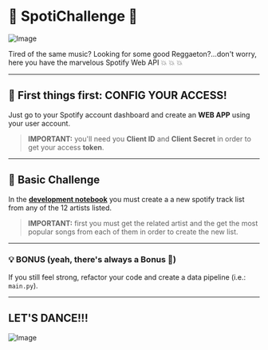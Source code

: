 # :musical_note: __SpotiChallenge__ :musical_note:

![Image](https://github.com/potacho/spotichallenge/blob/master/img/spotify_top.png)

Tired of the same music? Looking for some good Reggaeton?...don't worry, here you have the marvelous Spotify Web API :boom: :boom: :boom:

---

## :wrench: __First things first:__ CONFIG YOUR ACCESS!

Just go to your Spotify account dashboard and create an __WEB APP__ using your user account.

> __IMPORTANT:__ you'll need you __Client ID__ and __Client Secret__ in order to get your access __token__.

---

## :hammer: __Basic Challenge__

In the [__development notebook__](https://github.com/potacho/spotichallenge/blob/master/notebooks/spotify_rest_api_challenge.ipynb) you must create a a new spotify track list from any of the 12 artists listed. 

> __IMPORTANT:__ first you must get the related artist and the get the most popular songs from each of them in order to create the new list.

---

### :bulb: BONUS (yeah, there's always a Bonus  :see_no_evil:)

If you still feel strong, refactor your code and create a data pipeline (i.e.: `main.py`).

---

## LET'S DANCE!!!
![Image](https://media.giphy.com/media/kDWPAQBfATe3C/giphy.gif)

